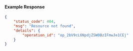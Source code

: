 <!-- Code generated for API Clients. DO NOT EDIT. -->

#### Example Response

```json
{
	"status_code": 404,
	"msg": "Resource not found",
	"details": {
		"operation_id": "op_2bV9cL6NpdjZSW0BzIFmwJe1CEj"
	}
}
```
